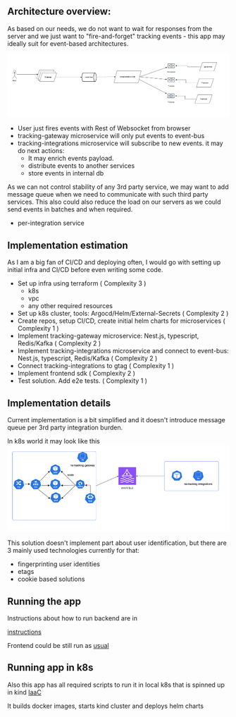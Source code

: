 ## Architecture overview:

As based on our needs, we do not want to wait for responses from the server and 
we just want to "fire-and-forget" tracking events - this app may ideally suit for
event-based architectures.

![img.png](./schemas/img_1.png)

- User just fires events with Rest of Websocket from browser
- tracking-gateway microservice will only put events to event-bus
- tracking-integrations microservice will subscribe to new events. it may do next actions:
  - It may enrich events payload.
  - distribute events to another services
  - store events in internal db

As we can not control stability of any 3rd party service, we may want to add
message queue when we need to communicate with such third party services. This also
could also reduce the load on our servers as we could send events in batches and when required.
- per-integration service

## Implementation estimation

As I am a big fan of CI/CD and deploying often, I would go with setting up initial infra and CI/CD
before even writing some code.

- Set up infra using terraform ( Complexity 3 )
  - k8s
  - vpc
  - any other required resources
- Set up k8s cluster, tools: Argocd/Helm/External-Secrets ( Complexity 2 )
- Create repos, setup CI/CD, create initial helm charts for microservices ( Complexity 1 )
- Implement tracking-gateway microservice: Nest.js, typescript, Redis/Kafka ( Complexity 2 )
- Implement tracking-integrations microservice and connect to event-bus: Nest.js, typescript, Redis/Kafka ( Complexity 2 )
- Connect tracking-integrations to gtag ( Complexity 1 )
- Implement frontend sdk ( Complexity 2 )
- Test solution. Add e2e tests. ( Complexity 1 )

## Implementation details

Current implementation is a bit simplified and it doesn't introduce message queue per 3rd party integration burden.

In k8s world it may look like this
![img.png](./schemas/img.png)

This solution doesn't implement part about user identification, but there are
3 mainly used technologies currently for that:
- fingerprinting user identities
- etags
- cookie based solutions

## Running the app

Instructions about how to run backend are in

[instructions](../backend/tracking-gateway/README.md)

Frontend could be still run as [usual](../README.md)

## Running app in k8s

Also this app has all required scripts to run it in local k8s that
is spinned up in kind
[IaaC](../infra)

It builds docker images, starts kind cluster and deploys helm charts
